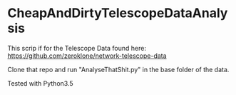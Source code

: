 # CheapAndDirtyTelescopeDataAnalysis

This scrip if for the Telescope Data found here: https://github.com/zeroklone/network-telescope-data

Clone that repo and run "AnalyseThatShit.py" in the base folder of the data.

Tested with Python3.5
